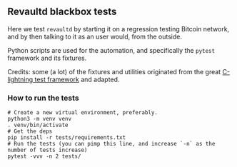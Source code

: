 ## Revaultd blackbox tests

Here we test `revaultd` by starting it on a regression testing Bitcoin network,
and by then talking to it as an user would, from the outside.

Python scripts are used for the automation, and specifically the `pytest` framework
and its fixtures.

Credits: some (a lot) of the fixtures and utilities originated from the great
[C-lightning test framework](https://github.com/ElementsProject/lightning/tree/master/contrib/pyln-testing)
and adapted.

### How to run the tests

```
# Create a new virtual environment, preferably.
python3 -m venv venv
. venv/bin/activate
# Get the deps
pip install -r tests/requirements.txt
# Run the tests (you can pimp this line, and increase `-n` as the number of tests increase)
pytest -vvv -n 2 tests/
```

